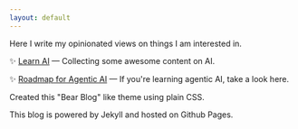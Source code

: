 ```yaml
---
layout: default
---
```


Here I write my opinionated views on things I am interested in.

✨ [Learn AI](/learn-ai) — Collecting some awesome content on AI.

✨ [Roadmap for Agentic AI](/agentic-ai) — If you're learning agentic AI, take a look here.

Created this "Bear Blog" like theme using plain CSS.

This blog is powered by Jekyll and hosted on Github Pages.

